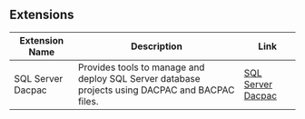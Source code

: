 ## Extensions

| Extension Name    | Description                                                                                     | Link                                                                                                     |
| ----------------- | ----------------------------------------------------------------------------------------------- | -------------------------------------------------------------------------------------------------------- |
| SQL Server Dacpac | Provides tools to manage and deploy SQL Server database projects using DACPAC and BACPAC files. | [SQL Server Dacpac](https://marketplace.visualstudio.com/items?itemName=Microsoft.sql-database-projects) |